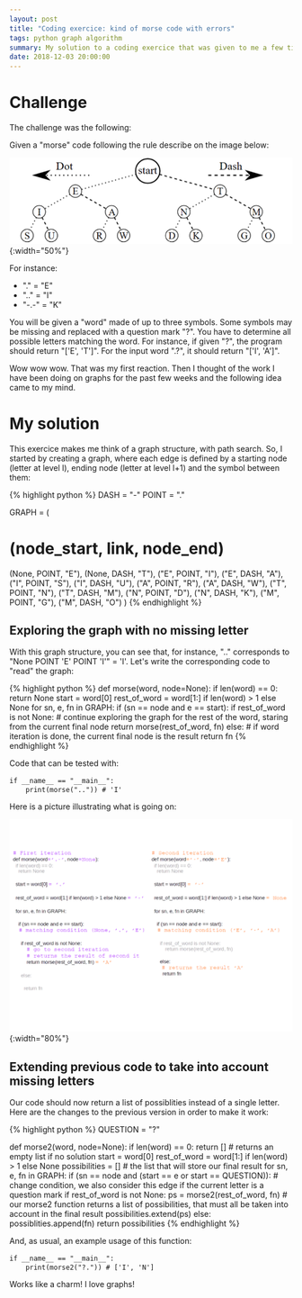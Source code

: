 ```yaml
---
layout: post
title: "Coding exercice: kind of morse code with errors"
tags: python graph algorithm
summary: My solution to a coding exercice that was given to me a few times ago using graphs and recursion.
date: 2018-12-03 20:00:00
---
```


# Challenge

The challenge was the following:

Given a "morse" code following the rule describe on the image below:

![Challenge morse code](/img/posts/morse.png){:width="50%"}

For instance:

- "." = "E"
- ".." = "I"
- "-.-" = "K"

You will be given a "word" made of up to three symbols. Some symbols may be missing and replaced with a question mark "?". You have to determine all possible letters matching the word. For instance, if given "?", the program should return "['E', 'T']". For the input word ".?", it should return "['I', 'A']".

Wow wow wow. That was my first reaction. Then I thought of the work I have been doing on graphs for the past few weeks and the following idea came to my mind. 

# My solution

This exercice makes me think of a graph structure, with path search. So, I started by creating a graph, where each edge is defined by a starting node (letter at level l), ending node (letter at level l+1) and the symbol between them:

{% highlight python %}
DASH = "-"
POINT = "."

GRAPH = (
  # (node_start, link, node_end)
  (None, POINT, "E"),
  (None, DASH, "T"),
  ("E", POINT, "I"),
  ("E", DASH, "A"),
  ("I", POINT, "S"),
  ("I", DASH, "U"),
  ("A", POINT, "R"),
  ("A", DASH, "W"),
  ("T", POINT, "N"),
  ("T", DASH, "M"),
  ("N", POINT, "D"),
  ("N", DASH, "K"),
  ("M", POINT, "G"),
  ("M", DASH, "O")
)
{% endhighlight %}


## Exploring the graph with no missing letter

With this graph structure, you can see that, for instance, ".." corresponds to "None POINT 'E' POINT 'I'" = 'I'. Let's write the corresponding code to "read" the graph:

{% highlight python %}
def morse(word, node=None):
  if len(word) == 0:
    return None
  start = word[0]
  rest_of_word = word[1:] if len(word) > 1 else None
  for sn, e, fn in GRAPH:
    if (sn == node and e == start):
      if rest_of_word is not None: # continue exploring the graph for the rest of the word, staring from the current final node
          return morse(rest_of_word, fn)
      else: # if word iteration is done, the current final node is the result
        return fn
{% endhighlight %}


Code that can be tested with:

    if __name__ == "__main__":
        print(morse("..")) # 'I'


Here is a picture illustrating what is going on:

![Recursion illustration](/img/posts/recursion_expl.png){:width="80%"}


## Extending previous code to take into account missing letters

Our code should now return a list of possiblities instead of a single letter.  Here are the changes to the previous version in order to make it work:

{% highlight python %}
QUESTION = "?"

def morse2(word, node=None):
  if len(word) == 0:
    return [] # returns an empty list if no solution
  start = word[0]
  rest_of_word = word[1:] if len(word) > 1 else None
  possibilities = [] # the list that will store our final result
  for sn, e, fn in GRAPH:
    if (sn == node 
        and (start == e or start == QUESTION)): # change condition, we also consider this edge if the current letter is a question mark
      if rest_of_word is not None:
          ps = morse2(rest_of_word, fn) # our morse2 function returns a list of possibilities, that must all be taken into account in the final result
          possibilities.extend(ps)
      else:
        possiblities.append(fn)
  return possibilities
{% endhighlight %}


And, as usual, an example usage of this function:

    if __name__ == "__main__":
        print(morse2("?.")) # ['I', 'N']


Works like a charm! I love graphs!

